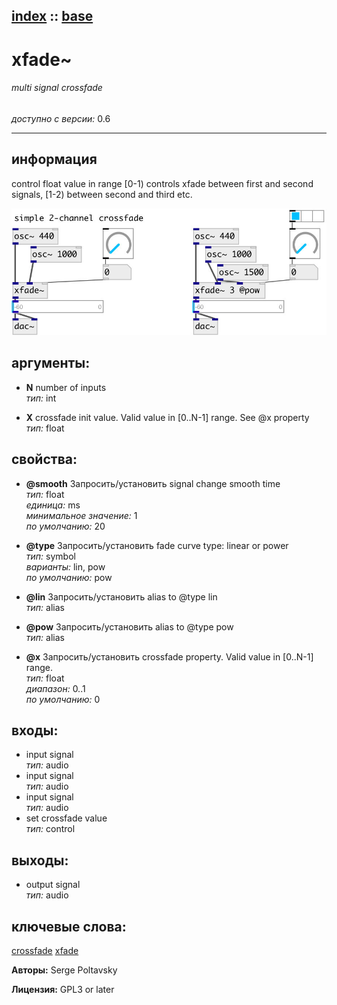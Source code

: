 [index](index.html) :: [base](category_base.html)
---

# xfade~

###### multi signal crossfade

*доступно с версии:* 0.6

---


## информация
control float value in range [0-1) controls xfade between first and second signals, [1-2) between second and third etc.


[![example](../examples/img/xfade~.jpg)](../examples/pd/xfade~.pd)



## аргументы:

* **N**
number of inputs<br>
_тип:_ int<br>

* **X**
crossfade init value. Valid value in [0..N-1] range. See @x property<br>
_тип:_ float<br>





## свойства:

* **@smooth** 
Запросить/установить signal change smooth time<br>
_тип:_ float<br>
_единица:_ ms<br>
_минимальное значение:_ 1<br>
_по умолчанию:_ 20<br>

* **@type** 
Запросить/установить fade curve type: linear or power<br>
_тип:_ symbol<br>
_варианты:_ lin, pow<br>
_по умолчанию:_ pow<br>

* **@lin** 
Запросить/установить alias to @type lin<br>
_тип:_ alias<br>

* **@pow** 
Запросить/установить alias to @type pow<br>
_тип:_ alias<br>

* **@x** 
Запросить/установить crossfade property. Valid value in [0..N-1] range.<br>
_тип:_ float<br>
_диапазон:_ 0..1<br>
_по умолчанию:_ 0<br>



## входы:

* input signal<br>
_тип:_ audio
* input signal<br>
_тип:_ audio
* input signal<br>
_тип:_ audio
* set crossfade value<br>
_тип:_ control



## выходы:

* output signal<br>
_тип:_ audio



## ключевые слова:

[crossfade](keywords/crossfade.html)
[xfade](keywords/xfade.html)






**Авторы:** Serge Poltavsky




**Лицензия:** GPL3 or later






